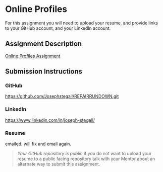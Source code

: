 # Online Profiles
For this assignment you will need to upload your resume, and provide links to your GitHub account, and your LinkedIn account.

## Assignment Description
[Online Profiles Assignment](https://education.launchcode.org/liftoff/assignments/online-profiles/)

## Submission Instructions
 
### GitHub
https://github.com/Josephstegall/REPAIRRUNDOWN.git
### LinkedIn
https://www.linkedin.com/in/joseph-stegall/

### Resume
emailed. will fix and email again.

> *Your GitHub repository is public* if you do not want to upload your resume to a public facing repository talk with your Mentor about an alternate way to submit this assignment.
